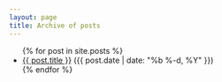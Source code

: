```yaml
---
layout: page
title: Archive of posts
---
```


<div class="page">
    <ul class="posts">
        {% for post in site.posts %}
        <li>
            <a class="post-link" href="{{ post.url}}">{{ post.title }}</a> ({{ post.date | date: "%b %-d, %Y" }})
        </li>
        {% endfor %}
    </ul>
</div>